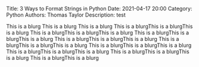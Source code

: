 Title: 3 Ways to Format Strings in Python
Date: 2021-04-17 20:00
Category: Python
Authors: Thomas Taylor
Description: test

This is a blurg This is a blurg This is a blurg This is a blurgThis is a blurgThis is a blurg This is a blurgThis is a blurgThis is a blurg This is a blurgThis is a blurgThis is a blurg This is a blurgThis is a blurgThis is a blurg This is a blurgThis is a blurgThis is a blurg This is a blurgThis is a blurgThis is a blurg This is a blurgThis is a blurgThis is a blurg This is a blurgThis is a blurgThis is a blurg This is a blurgThis is a blurg